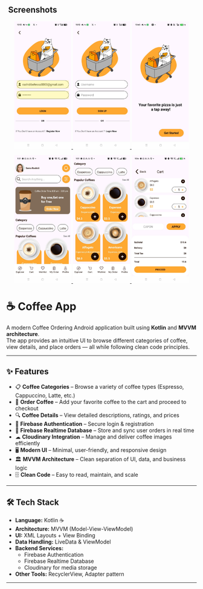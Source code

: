 ## ​ Screenshots

<p align="center">
  <a href="https://raw.githubusercontent.com/Behrooz007/CoffeeApp/master/assets/screen1.jpeg">
    <img src="https://raw.githubusercontent.com/Behrooz007/CoffeeApp/master/assets/screen1.jpeg" width="30%" alt="Home Screen"/>
  </a>
  <a href="https://raw.githubusercontent.com/Behrooz007/CoffeeApp/master/assets/screen2.jpeg">
    <img src="https://raw.githubusercontent.com/Behrooz007/CoffeeApp/master/assets/screen2.jpeg" width="30%" alt="Coffee Categories"/>
  </a>
  <a href="https://raw.githubusercontent.com/Behrooz007/CoffeeApp/master/assets/screen3.jpeg">
    <img src="https://raw.githubusercontent.com/Behrooz007/CoffeeApp/master/assets/screen3.jpeg" width="30%" alt="Coffee Details"/>
  </a>
</p>
<p align="center">
  <a href="https://raw.githubusercontent.com/Behrooz007/CoffeeApp/master/assets/screen4.jpeg">
    <img src="https://raw.githubusercontent.com/Behrooz007/CoffeeApp/master/assets/screen4.jpeg" width="30%" alt="Cart Screen"/>
  </a>
  <a href="https://raw.githubusercontent.com/Behrooz007/CoffeeApp/master/assets/screen5.jpeg">
    <img src="https://raw.githubusercontent.com/Behrooz007/CoffeeApp/master/assets/screen5.jpeg" width="30%" alt="Order Summary"/>
  </a>
  <a href="https://raw.githubusercontent.com/Behrooz007/CoffeeApp/master/assets/screen6.jpeg">
    <img src="https://raw.githubusercontent.com/Behrooz007/CoffeeApp/master/assets/screen6.jpeg" width="30%" alt="Checkout"/>
  </a>
</p>



# ☕ Coffee App

A modern Coffee Ordering Android application built using **Kotlin** and **MVVM architecture**.  
The app provides an intuitive UI to browse different categories of coffee, view details, and place orders — all while following clean code principles.

---

## ✨ Features

- 📋 **Coffee Categories** – Browse a variety of coffee types (Espresso, Cappuccino, Latte, etc.)
- 🛒 **Order Coffee** – Add your favorite coffee to the cart and proceed to checkout
- 🔍 **Coffee Details** – View detailed descriptions, ratings, and prices
- 🔑 **Firebase Authentication** – Secure login & registration
- 💾 **Firebase Realtime Database** – Store and sync user orders in real time
- ☁ **Cloudinary Integration** – Manage and deliver coffee images efficiently
- 🖥 **Modern UI** – Minimal, user-friendly, and responsive design
- 🏛 **MVVM Architecture** – Clean separation of UI, data, and business logic
- 🗄 **Clean Code** – Easy to read, maintain, and scale

---

## 🛠 Tech Stack

- **Language:** Kotlin ☕  
- **Architecture:** MVVM (Model-View-ViewModel)  
- **UI:** XML Layouts + View Binding  
- **Data Handling:** LiveData & ViewModel  
- **Backend Services:**
  - Firebase Authentication
  - Firebase Realtime Database
  - Cloudinary for media storage  
- **Other Tools:** RecyclerView, Adapter pattern

---


